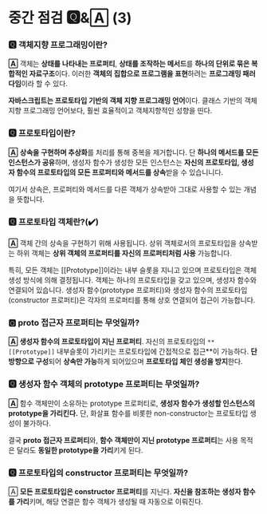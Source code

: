 # 중간 점검 🆀&🄰 (3)

### 🆀 객체지향 프로그래밍이란?

**🄰** 객체는 **상태를 나타내는 프로퍼티**, **상태를 조작하는 메서드**를 **하나의 단위로 묶은 복합적인 자료구조**이다. 이러한 **객체의 집합으로 프로그램을 표현**하려는 **프로그래밍 패러다임**이라 할 수 있다.

**자바스크립트는 프로토타입 기반의 객체 지향 프로그래밍 언어**이다. 클래스 기반의 객체 지향 프로그래밍 언어보다, 훨씬 효율적이고 객체지향적인 성향을 띤다.

### 🆀 프로토타입이란?

**🄰** **상속을 구현하며 추상화**를 처리를 통해 중복을 제거합니다. 단 **하나의 메서드를 모든 인스턴스가 공유**하며, 생성자 함수가 생성한 모든 인스턴스는 **자신의 프로토타입, 생성자 함수의 프로토타입의 모든 프로퍼티와 메서드를 상속**받을 수 있습니니다.

여기서 상속은, 프로퍼티와 메서드를 다른 객체가 상속받아 그대로 사용할 수 있는 개념을 뜻합니다. 

### 🆀 프로토타입 객체란?(✔️)

**🄰** 객체 간의 상속을 구현하기 위해 사용됩니다. 상위 객체로서의 프로토타입을 상속받는 하위 객체는 **상위 객체의 프로퍼티를 자신의 프로퍼티처럼 사용** 가능합니다.

특히, 모든 객체는 [[Prototype]]이라는 내부 슬롯을 지니고 있으며 프로토타입은 객체 생성 방식에 의해 결정됩니다. 객체는 하나의 프로토타입을 갖고 있으며, 생성자 함수와 연결되어 있습니다. 생성자 함수(prototype 프로퍼티)와 생성자 함수의 프로토타입(constructor 프로퍼티)은 각자의 프로퍼티를 통해 상호 연결되어 접근이 가능합니다. 

### 🆀 __proto__ 접근자 프로퍼티는 무엇일까?

**🄰 생성자 함수의 프로토타입이 지닌 프로퍼티**. 자신의 프로토타입의 `**[[Prototype]]` 내부슬롯이 가리키는 프로토타입에 간접적으로 접근**이 가능하다. **단방향으로 구성**되어 **상속만 가능**하게 되어있으며 **프로토타입 체인 생성을 방지**한다. 

### 🆀 생성자 함수 객체의 prototype 프로퍼티는 무엇일까?

**🄰** 함수 객체만이 소유하는 prototype 프로퍼티로, **생성자 함수가 생성할 인스턴스의 prototype을 가리킨다.** 단, 화살표 함수를 비롯한 non-constructor는 프로토타입 생성이 불가하다. 

결국 **__proto__ 접근자 프로퍼티**와, **함수 객체만이 지닌 prototype 프로퍼티**는 사용 목적은 달라도 **동일한 prototype을 가리**키게 된다. 

### 🆀 프로토타입의 constructor 프로퍼티는 무엇일까?

🄰 **모든 프로토타입은 constructor 프로퍼티**를 지닌다. **자신을 참조하는 생성자 함수를 가리**키며, 해당 연결은 함수 객체가 생성될 때 자동으로 이뤄진다.